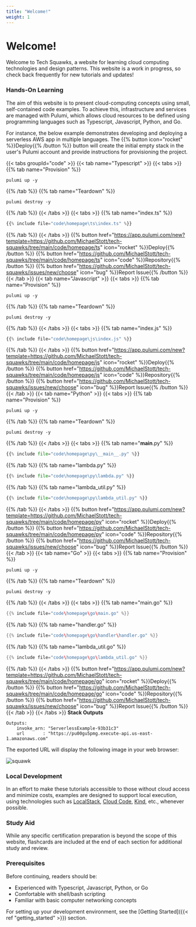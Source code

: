 ```yaml
---
title: "Welcome!"
weight: 1
---
```


# Welcome!

Welcome to Tech Squawks, a website for learning cloud computing technologies and design patterns. This website is a work in progress, so check back frequently for new tutorials and updates!

### Hands-On Learning

The aim of this website is to present cloud-computing concepts using small, self-contained code examples. To achieve this, infrastructure and services are managed with Pulumi, which allows cloud resources to be defined using programming languages such as Typescript, Javascript, Python, and Go.

For instance, the below example demonstrates developing and deploying a serverless AWS app in multiple languages. The {{% button icon="rocket" %}}Deploy{{% /button %}} button will create the initial empty stack in the user's Pulumi account and provide instructions for provisioning the project.

{{< tabs groupId="code" >}}
{{< tab name="Typescript" >}}
{{< tabs >}}
{{% tab name="Provision" %}}

```
pulumi up -y
```

{{% /tab %}}
{{% tab name="Teardown" %}}

```
pulumi destroy -y
```

{{% /tab %}}
{{< /tabs >}}
{{< tabs >}}
{{% tab name="index.ts" %}}

```ts
{{% include file="code\homepage\ts\index.ts" %}}
```

{{% /tab %}}
{{< /tabs >}}
{{% button href="https://app.pulumi.com/new?template=https://github.com/MichaelStott/tech-squawks/tree/main/code/homepage/ts" icon="rocket" %}}Deploy{{% /button %}}
{{% button href="https://github.com/MichaelStott/tech-squawks/tree/main/code/homepage/ts" icon="code" %}}Repository{{% /button %}}
{{% button href="https://github.com/MichaelStott/tech-squawks/issues/new/choose" icon="bug" %}}Report Issue{{% /button %}}
{{< /tab >}}
{{< tab name="Javascript" >}}
{{< tabs >}}
{{% tab name="Provision" %}}

```
pulumi up -y
```

{{% /tab %}}
{{% tab name="Teardown" %}}

```
pulumi destroy -y
```

{{% /tab %}}
{{< /tabs >}}
{{< tabs >}}
{{% tab name="index.js" %}}

```js
{{% include file="code\homepage\js\index.js" %}}
```

{{% /tab %}}
{{< /tabs >}}
{{% button href="https://app.pulumi.com/new?template=https://github.com/MichaelStott/tech-squawks/tree/main/code/homepage/js" icon="rocket" %}}Deploy{{% /button %}}
{{% button href="https://github.com/MichaelStott/tech-squawks/tree/main/code/homepage/js" icon="code" %}}Repository{{% /button %}}
{{% button href="https://github.com/MichaelStott/tech-squawks/issues/new/choose" icon="bug" %}}Report Issue{{% /button %}}
{{< /tab >}}
{{< tab name="Python" >}}
{{< tabs >}}
{{% tab name="Provision" %}}

```
pulumi up -y
```

{{% /tab %}}
{{% tab name="Teardown" %}}

```
pulumi destroy -y
```

{{% /tab %}}
{{< /tabs >}}
{{< tabs >}}
{{% tab name="__main__.py" %}}

```py
{{% include file="code\homepage\py\__main__.py" %}}
```

{{% /tab %}}
{{% tab name="lambda.py" %}}

```py
{{% include file="code\homepage\py\lambda.py" %}}
```

{{% /tab %}}
{{% tab name="lambda_util.py" %}}

```py
{{% include file="code\homepage\py\lambda_util.py" %}}
```

{{% /tab %}}
{{< /tabs >}}
{{% button href="https://app.pulumi.com/new?template=https://github.com/MichaelStott/tech-squawks/tree/main/code/homepage/py" icon="rocket" %}}Deploy{{% /button %}}
{{% button href="https://github.com/MichaelStott/tech-squawks/tree/main/code/homepage/py" icon="code" %}}Repository{{% /button %}}
{{% button href="https://github.com/MichaelStott/tech-squawks/issues/new/choose" icon="bug" %}}Report Issue{{% /button %}}
{{< /tab >}}
{{< tab name="Go" >}}
{{< tabs >}}
{{% tab name="Provision" %}}

```
pulumi up -y
```

{{% /tab %}}
{{% tab name="Teardown" %}}

```
pulumi destroy -y
```

{{% /tab %}}
{{< /tabs >}}
{{< tabs >}}
{{% tab name="main.go" %}}

```go
{{% include file="code\homepage\go\main.go" %}}
```

{{% /tab %}}
{{% tab name="handler.go" %}}

```go
{{% include file="code\homepage\go\handler\handler.go" %}}
```

{{% /tab %}}
{{% tab name="lambda_util.go" %}}

```go
{{% include file="code\homepage\go\lambda_util.go" %}}
```

{{% /tab %}}
{{< /tabs >}}
{{% button href="https://app.pulumi.com/new?template=https://github.com/MichaelStott/tech-squawks/tree/main/code/homepage/go" icon="rocket" %}}Deploy{{% /button %}}
{{% button href="https://github.com/MichaelStott/tech-squawks/tree/main/code/homepage/go" icon="code" %}}Repository{{% /button %}}
{{% button href="https://github.com/MichaelStott/tech-squawks/issues/new/choose" icon="bug" %}}Report Issue{{% /button %}}
{{< /tab >}}
{{< /tabs >}}
**Stack Outputs**

```
Outputs:
    invoke_arn: "ServerlessExample-93b31c3"
    url       : "https://pu00gu5pmg.execute-api.us-east-1.amazonaws.com"
```

The exported URL will display the following image in your web browser:

![squawk](https://cultofthepartyparrot.com/parrots/hd/revolutionparrot.gif)

### Local Development

In an effort to make these tutorials accessible to those without cloud access and minimize costs, examples are designed
to support local execution, using technologies such as [LocalStack](https://localstack.cloud/), [Cloud Code](https://cloud.google.com/code), [Kind](https://kind.sigs.k8s.io/), etc., whenever possible.

### Study Aid

While any specific certification preparation is beyond the scope of this website, flashcards are included at the end of each section for additional study and review.

### Prerequisites

Before continuing, readers should be:

- Experienced with Typescript, Javascript, Python, or Go
- Comfortable with shell/bash scripting
- Familiar with basic computer networking concepts

For setting up your development environment, see the [Getting Started]({{< ref "getting_started" >}}) section.
